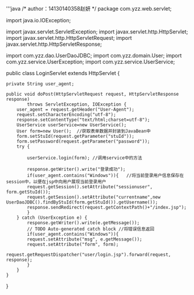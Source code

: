 
'''java
/*
author：14130140358赵妍
*/
package com.yzz.web.servlet;

import java.io.IOException;

import javax.servlet.ServletException;
import javax.servlet.http.HttpServlet;
import javax.servlet.http.HttpServletRequest;
import javax.servlet.http.HttpServletResponse;

import com.yzz.dao.UserDaoJDBC;
import com.yzz.domain.User;
import com.yzz.service.UserException;
import com.yzz.service.UserService;



public class LoginServlet extends HttpServlet {

	private String user_agent;
	
	public void doPost(HttpServletRequest request, HttpServletResponse response)
			throws ServletException, IOException {
		user_agent = request.getHeader("User-Agent");
		request.setCharacterEncoding("utf-8");
		response.setContentType("text/html;charset=utf-8");
		UserService userService=new UserService();
		User form=new User();  //获取表单数据并封装到JavaBean中
		form.setStuId(request.getParameter("stuId"));
		form.setPassword(request.getParameter("password"));
		try {
			
			userService.login(form); //调用service中的方法
			
			response.getWriter().write("登录成功");
			if(user_agent.contains("Windows")){   //将当前登录用户信息保存在session中，以便在jsp中向用户展现当前登录用户
			request.getSession().setAttribute("sessionuser", form.getStuId());
			request.getSession().setAttribute("currentname",new UserDaoJDBC().findByStuId(form.getStuId()).getUsername());
			response.sendRedirect(request.getContextPath()+"/index.jsp");
			}
		} catch (UserException e) {
			response.getWriter().write(e.getMessage());
			// TODO Auto-generated catch block //将错误信息返回
			if(user_agent.contains("Windows")){
			request.setAttribute("msg", e.getMessage());
			request.setAttribute("form", form);
			request.getRequestDispatcher("user/login.jsp").forward(request, response);
			}
		}
	}
}

